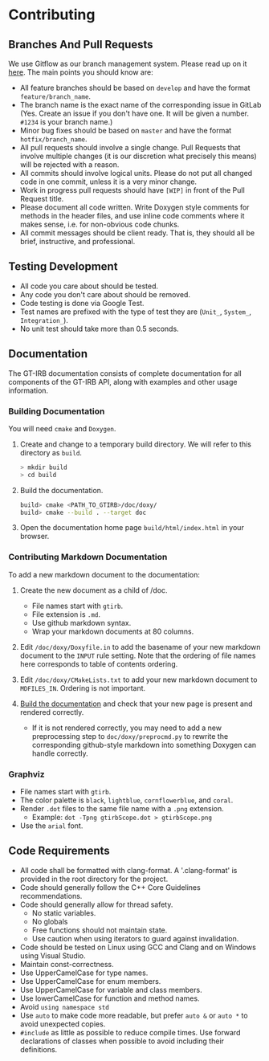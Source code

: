 Contributing
============

Branches And Pull Requests
--------------------------

We use Gitflow as our branch management system. Please read up on it
[here](https://www.atlassian.com/git/tutorials/comparing-workflows/feature-branch-workflow). The
main points you should know are:

* All feature branches should be based on `develop` and have the
  format `feature/branch_name`.
* The branch name is the exact name of the corresponding issue in
  GitLab (Yes.  Create an issue if you don't have one.  It will be
  given a number.  `#1234` is your branch name.)
* Minor bug fixes should be based on `master` and have the format
  `hotfix/branch_name`.
* All pull requests should involve a single change. Pull Requests that
  involve multiple changes (it is our discretion what precisely this
  means) will be rejected with a reason.
* All commits should involve logical units. Please do not put all
  changed code in one commit, unless it is a very minor change.
* Work in progress pull requests should have `[WIP]` in front of the
  Pull Request title.
* Please document all code written. Write Doxygen style comments for
  methods in the header files, and use inline code comments where it
  makes sense, i.e. for non-obvious code chunks.
* All commit messages should be client ready.  That is, they should
  all be brief, instructive, and professional.

Testing Development
-------------------

- All code you care about should be tested.
- Any code you don't care about should be removed.
- Code testing is done via Google Test.  
- Test names are prefixed with the type of test they are (`Unit_`, `System_`, `Integration_`).
- No unit test should take more than 0.5 seconds.

Documentation
-------------

The GT-IRB documentation consists of complete documentation for all
components of the GT-IRB API, along with examples and other usage
information.


### Building Documentation

You will need `cmake` and `Doxygen`.

1. Create and change to a temporary build directory. We will refer to
   this directory as `build`.

   ```bash
   > mkdir build
   > cd build
   ```


2. Build the documentation.

   ```bash
   build> cmake <PATH_TO_GTIRB>/doc/doxy/
   build> cmake --build . --target doc
   ```

3. Open the documentation home page `build/html/index.html`
   in your browser.


### Contributing Markdown Documentation

To add a new markdown document to the documentation:

1. Create the new document as a child of /doc.
   - File names start with `gtirb`.
   - File extension is `.md`.
   - Use github markdown syntax.
   - Wrap your markdown documents at 80 columns.

2. Edit `/doc/doxy/Doxyfile.in` to add the basename of your new markdown
   document to the `INPUT` rule setting. Note that the ordering of
   file names here corresponds to table of contents ordering.

3. Edit `/doc/doxy/CMakeLists.txt` to add your new markdown document
   to  `MDFILES_IN`. Ordering is not important.

4. [Build the documentation](#building-documentation) and check that
   your new page is present and rendered correctly.
   - If it is not rendered correctly, you may need to add a new 
     preprocessing step to `doc/doxy/preprocmd.py` to rewrite the 
     corresponding github-style markdown into something Doxygen 
     can handle correctly.

### Graphviz

- File names start with `gtirb`.  
- The color palette is `black`, `lightblue`, `cornflowerblue`, and `coral`.
- Render `.dot` files to the same file name with a `.png` extension.
	* Example: `dot -Tpng gtirbScope.dot > gtirbScope.png`
- Use the `arial` font.

Code Requirements
-----------------

- All code shall be formatted with clang-format.  A '.clang-format' is
  provided in the root directory for the project.
- Code should generally follow the C++ Core Guidelines recommendations.
- Code should generally allow for thread safety.
	- No static variables.
	- No globals
	- Free functions should not maintain state.
	- Use caution when using iterators to guard against invalidation.
- Code should be tested on Linux using GCC and Clang and on Windows using Visual Studio.
- Maintain const-correctness.
- Use UpperCamelCase for type names.
- Use UpperCamelCase for enum members.
- Use UpperCamelCase for variable and class members.
- Use lowerCamelCase for function and method names.
- Avoid `using namespace std`
- Use `auto` to make code more readable, but prefer `auto &` or `auto *` 
  to avoid unexpected copies.
- `#include` as little as possible to reduce compile times. Use
  forward declarations of classes when possible to avoid including
  their definitions.
  
